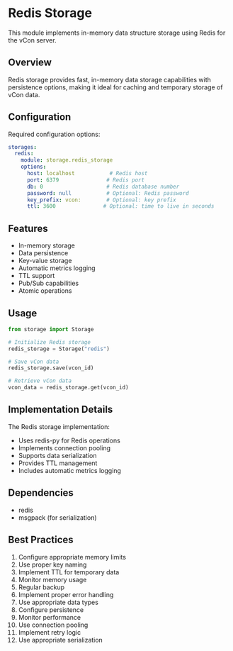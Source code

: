 # Redis Storage

This module implements in-memory data structure storage using Redis for the vCon server.

## Overview

Redis storage provides fast, in-memory data storage capabilities with persistence options, making it ideal for caching and temporary storage of vCon data.

## Configuration

Required configuration options:

```yaml
storages:
  redis:
    module: storage.redis_storage
    options:
      host: localhost           # Redis host
      port: 6379               # Redis port
      db: 0                    # Redis database number
      password: null           # Optional: Redis password
      key_prefix: vcon:        # Optional: key prefix
      ttl: 3600               # Optional: time to live in seconds
```

## Features

- In-memory storage
- Data persistence
- Key-value storage
- Automatic metrics logging
- TTL support
- Pub/Sub capabilities
- Atomic operations

## Usage

```python
from storage import Storage

# Initialize Redis storage
redis_storage = Storage("redis")

# Save vCon data
redis_storage.save(vcon_id)

# Retrieve vCon data
vcon_data = redis_storage.get(vcon_id)
```

## Implementation Details

The Redis storage implementation:
- Uses redis-py for Redis operations
- Implements connection pooling
- Supports data serialization
- Provides TTL management
- Includes automatic metrics logging

## Dependencies

- redis
- msgpack (for serialization)

## Best Practices

1. Configure appropriate memory limits
2. Use proper key naming
3. Implement TTL for temporary data
4. Monitor memory usage
5. Regular backup
6. Implement proper error handling
7. Use appropriate data types
8. Configure persistence
9. Monitor performance
10. Use connection pooling
11. Implement retry logic
12. Use appropriate serialization 